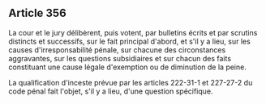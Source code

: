 Article 356
----
La cour et le jury délibèrent, puis votent, par bulletins écrits et par scrutins
distincts et successifs, sur le fait principal d'abord, et s'il y a lieu, sur
les causes d'irresponsabilité pénale, sur chacune des circonstances aggravantes,
sur les questions subsidiaires et sur chacun des faits constituant une cause
légale d'exemption ou de diminution de la peine.

La qualification d'inceste prévue par les articles 222-31-1 et 227-27-2 du code
pénal fait l'objet, s'il y a lieu, d'une question spécifique.
